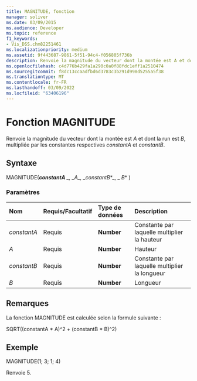 ```yaml
---
title: MAGNITUDE, fonction
manager: soliver
ms.date: 03/09/2015
ms.audience: Developer
ms.topic: reference
f1_keywords:
- Vis_DSS.chm82251461
ms.localizationpriority: medium
ms.assetid: 9f443687-9861-5f51-94c4-f056805f736b
description: Renvoie la magnitude du vecteur dont la montée est A et dont la run est B, multipliée par les constantes respectives constantA et constantB.
ms.openlocfilehash: c4d776b429fa1a290c0a0f88fdc1eff1a2510474
ms.sourcegitcommit: f8dc13ccaadfbd6d3783c3b291d998d5255a5f38
ms.translationtype: MT
ms.contentlocale: fr-FR
ms.lasthandoff: 03/09/2022
ms.locfileid: "63406196"
---
```

# <a name="magnitude-function"></a>Fonction MAGNITUDE

Renvoie la magnitude du vecteur dont la montée est _A_ et dont la run est _B_, multipliée par les constantes respectives _constantA_ et _constantB_.
  
## <a name="syntax"></a>Syntaxe

MAGNITUDE(***constantA** _, _*_A_*_, _*_constantB_*_, _ *_B_** )
  
### <a name="parameters"></a>Paramètres

|**Nom**|**Requis/Facultatif**|**Type de données**|**Description**|
|:-----|:-----|:-----|:-----|
| _constantA_ <br/> |Requis  <br/> |**Number** <br/> |Constante par laquelle multiplier la hauteur |
| _A_ <br/> |Requis  <br/> |**Number** <br/> |Hauteur |
| _constantB_ <br/> |Requis  <br/> |**Number** <br/> |Constante par laquelle multiplier la longueur |
| _B_ <br/> |Requis  <br/> |**Number** <br/> |Longueur |

## <a name="remarks"></a>Remarques

La fonction MAGNITUDE est calculée selon la formule suivante :
  
SQRT((constantA \* A)^2 + (constantB \* B)^2)
  
## <a name="example"></a>Exemple

MAGNITUDE(1; 3; 1; 4)
  
Renvoie 5.
  
